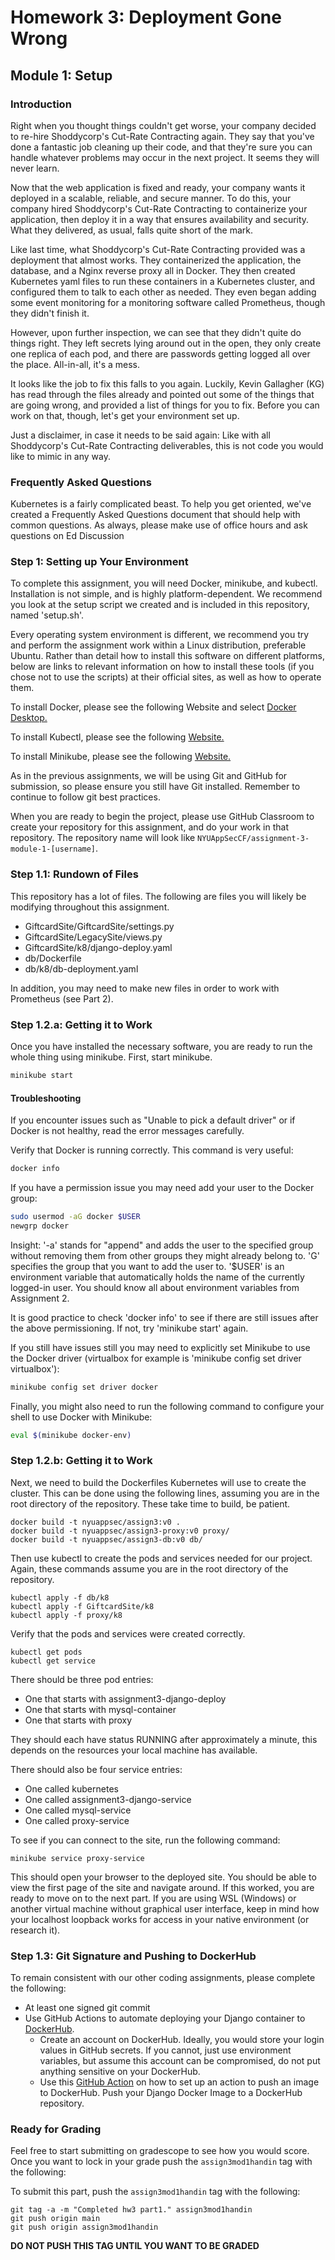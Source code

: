 # Homework 3: Deployment Gone Wrong
## Module 1: Setup
### Introduction
Right when you thought things couldn't get worse, your company decided to re-hire Shoddycorp's Cut-Rate Contracting again. They say that you've done a fantastic job cleaning up their code, and that they're sure you can handle whatever problems may occur in the next project. It seems they will never learn.

Now that the web application is fixed and ready, your company wants it deployed in a scalable, reliable, and secure manner. To do this, your company hired Shoddycorp's Cut-Rate Contracting to containerize your application, then deploy it in a way that ensures availability and security. What they delivered, as usual, falls quite short of the mark.

Like last time, what Shoddycorp's Cut-Rate Contracting provided was a deployment that almost works. They containerized the application, the database, and a Nginx reverse proxy all in Docker. They then created Kubernetes yaml files to run these containers in a Kubernetes cluster, and configured them to talk to each other as needed. They even began adding some event monitoring for a monitoring software called Prometheus, though they didn't finish it.

However, upon further inspection, we can see that they didn't quite do things right. They left secrets lying around out in the open, they only create one replica of each pod, and there are passwords getting logged all over the place. All-in-all, it's a mess.

It looks like the job to fix this falls to you again. Luckily, Kevin Gallagher (KG) has read through the files already and pointed out some of the things that are going wrong, and provided a list of things for you to fix. Before you can work on that, though, let's get your environment set up.

Just a disclaimer, in case it needs to be said again: Like with all Shoddycorp's Cut-Rate Contracting deliverables, this is not code you would like to mimic in any way.

### Frequently Asked Questions
Kubernetes is a fairly complicated beast. To help you get oriented, we've created a Frequently Asked Questions document that should help with common questions. As always, please make use of office hours and ask questions on Ed Discussion

### Step 1: Setting up Your Environment

To complete this assignment, you will need Docker, minikube, and kubectl.
Installation is not simple, and is highly platform-dependent.
We recommend you look at the setup script we created and is included in this repository, named 'setup.sh'. 

Every operating system environment is different, we recommend you try and perform the assignment work within a Linux distribution, preferable Ubuntu.
Rather than detail how to install this software on different platforms, below are links to relevant information on how to install these tools (if you chose not to use the scripts)
at their official sites, as well as how to operate them. 

To install Docker, please see the following Website and select [Docker Desktop.](https://www.docker.com/get-started)

To install Kubectl, please see the following [Website.](https://kubernetes.io/docs/tasks/tools/)

To install Minikube, please see the following [Website.](https://minikube.sigs.k8s.io/docs/start/)

As in the previous assignments, we will be using Git and GitHub for submission,
so please ensure you still have Git installed. Remember to continue to follow git
best practices.


When you are ready to begin the project, please use GitHub Classroom to create
your repository for this assignment, and do your work in that repository. The
repository name will look like `NYUAppSecCF/assignment-3-module-1-[username]`.

### Step 1.1: Rundown of Files

This repository has a lot of files. The following are files you will likely be
modifying throughout this assignment.

* GiftcardSite/GiftcardSite/settings.py
* GiftcardSite/LegacySite/views.py
* GiftcardSite/k8/django-deploy.yaml
* db/Dockerfile
* db/k8/db-deployment.yaml

In addition, you may need to make new files in order to work with Prometheus (see Part 2).

### Step 1.2.a: Getting it to Work 

Once you have installed the necessary software, you are ready to run the whole thing
using minikube. First, start minikube.

```bash
minikube start
```

#### Troubleshooting

 If you encounter issues such as "Unable to pick a default driver" or if Docker is not healthy, read the error messages carefully.
 
 Verify that Docker is running correctly. This command is very useful:
 
 ```bash
 docker info
 ```
 
 If you have a permission issue you may need add your user to the Docker group:

 ```bash
 sudo usermod -aG docker $USER
 newgrp docker
 ```
Insight: '-a' stands for "append" and adds the user to the specified group without removing them from other groups they might already belong to. 'G' specifies the group that you want to add the user to. '$USER' is an environment variable that automatically holds the name of the currently logged-in user. You should know all about environment variables from Assignment 2. 
 
 It is good practice to check 'docker info' to see if there are still issues after the above permissioning. If not, try 'minikube start' again.
 
 If you still have issues still you may need to explicitly set Minikube to use the Docker driver (virtualbox for example is 'minikube config set driver virtualbox'):
 ```bash
 minikube config set driver docker
 ```
 
 Finally, you might also need to run the following command to configure your shell to use Docker with Minikube:
 
 ```bash
 eval $(minikube docker-env)
 ```

### Step 1.2.b: Getting it to Work 

Next, we need to build the Dockerfiles Kubernetes will use to create the
cluster. This can be done using the following lines, assuming you are in the
root directory of the repository. These take time to build, be patient.

```
docker build -t nyuappsec/assign3:v0 .
docker build -t nyuappsec/assign3-proxy:v0 proxy/
docker build -t nyuappsec/assign3-db:v0 db/
```

Then use kubectl to create the pods and services needed for our project. Again,
these commands assume you are in the root directory of the repository.

```
kubectl apply -f db/k8
kubectl apply -f GiftcardSite/k8
kubectl apply -f proxy/k8
```
Verify that the pods and services were created correctly.

```
kubectl get pods
kubectl get service
```

There should be three pod entries:

* One that starts with assignment3-django-deploy
* One that starts with mysql-container
* One that starts with proxy

They should each have status RUNNING after approximately a minute, this depends on the resources your local machine has available.

There should also be four service entries:

* One called kubernetes
* One called assignment3-django-service
* One called mysql-service
* One called proxy-service

To see if you can connect to the site, run the following command:

```
minikube service proxy-service
```

This should open your browser to the deployed site. You should be able to view the first page of the site and navigate around. If this worked, you are ready to move on to the next part. If you are using WSL (Windows) or another virtual machine without graphical user interface, keep in mind how your localhost loopback works for access in your native environment (or research it). 


### Step 1.3: Git Signature and Pushing to DockerHub
To remain consistent with our other coding assignments, please complete the following:

* At least one signed git commit 
* Use GitHub Actions to automate deploying your Django container to [DockerHub](https://hub.docker.com/).
  * Create an account on DockerHub. Ideally, you would store your login values in GitHub secrets. If you cannot, just use environment variables, but assume this account can be compromised, do not put anything sensitive on your DockerHub.
  * Use this [GitHub Action](https://github.com/docker/build-push-action) on how to set up an action to push an image to DockerHub. Push your Django Docker Image to a DockerHub repository.


### Ready for Grading

Feel free to start submitting on gradescope to see how you would score. Once you want to lock in your grade push the `assign3mod1handin` tag with the following:

To submit this part, push the `assign3mod1handin` tag with the following:
```commandline
git tag -a -m "Completed hw3 part1." assign3mod1handin
git push origin main
git push origin assign3mod1handin
```
**DO NOT PUSH THIS TAG UNTIL YOU WANT TO BE GRADED**
